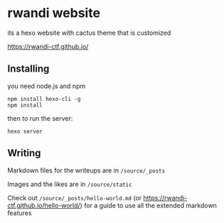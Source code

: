 # rwandi website

its a hexo website with cactus theme that is customized

https://rwandi-ctf.github.io/

## Installing

you need node.js and npm

```
npm install hexo-cli -g
npm install
```

then to run the server:

```
hexo server
```

## Writing

Markdown files for the writeups are in `/source/_posts`

Images and the likes are in `/source/static`

Check out `/source/_posts/hello-world.md` (or https://rwandi-ctf.github.io/hello-world/) for a guide to use all the extended markdown features